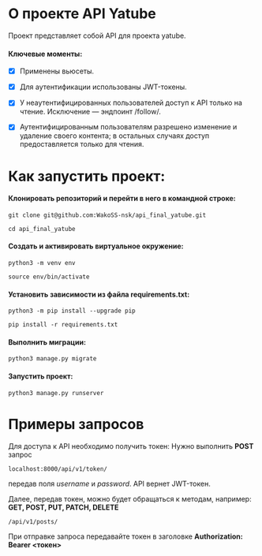 #  О проекте API Yatube
Проект представляет собой API для проекта yatube.
####  Ключевые моменты:
- [x] Применены вьюсеты.

- [x] Для аутентификации использованы JWT-токены.

- [x] У неаутентифицированных пользователей доступ к API только на чтение. Исключение — эндпоинт /follow/.

- [x] Аутентифицированным пользователям разрешено изменение и удаление своего контента; в остальных случаях доступ предоставляется только для чтения.
# Как запустить проект:
#### Клонировать репозиторий и перейти в него в командной строке:
```
git clone git@github.com:WakoSS-nsk/api_final_yatube.git
```
```
cd api_final_yatube
```
#### Cоздать и активировать виртуальное окружение:
```
python3 -m venv env
```
```
source env/bin/activate
```
#### Установить зависимости из файла requirements.txt:
```
python3 -m pip install --upgrade pip
```
```
pip install -r requirements.txt
```
#### Выполнить миграции:
```
python3 manage.py migrate
```
#### Запустить проект:
```
python3 manage.py runserver
```
# Примеры запросов
Для доступа к API необходимо получить токен: 
Нужно выполнить **POST**  запрос
 
``` 
localhost:8000/api/v1/token/ 
```
передав поля *username* и *password*.
 API вернет JWT-токен.

Далее, передав токен, можно будет обращаться к методам, например: 
**GET, POST, PUT, PATCH, DELETE**
```
/api/v1/posts/ 
```
При отправке запроса передавайте токен в заголовке
 **Authorization: Bearer <токен>**

